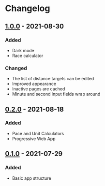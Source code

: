 # Changelog

## [1.0.0] - 2021-08-30

### Added
- Dark mode
- Race calculator

### Changed
- The list of distance targets can be edited
- Improved appearance
- Inactive pages are cached
- Minute and second input fields wrap around

## [0.2.0] - 2021-08-18

### Added
- Pace and Unit Calculators
- Progressive Web App

## [0.1.0] - 2021-07-29

### Added
- Basic app structure

[1.0.0]: https://github.com/ashermorgan/running-tools/compare/0.2.0...1.0.0
[0.2.0]: https://github.com/ashermorgan/running-tools/compare/0.1.0...0.2.0
[0.1.0]: https://github.com/ashermorgan/running-tools/releases/tag/0.1.0
